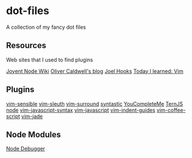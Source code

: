 dot-files
=========

A collection of my fancy dot files

Resources
---------
Web sites that I used to find plugins

[Joyent Node Wiki](https://github.com/joyent/node/wiki/Vim-Plugins)
[Oliver Caldwell's blog](http://oli.me.uk/2013/06/29/equipping-vim-for-javascript/)
[Joel Hooks](http://joelhooks.com/blog/2013/04/23/5-essential-vim-plugins/)
[Today I learned: Vim](http://tilvim.com/2013/08/21/js-autocomplete.html)

Plugins
-------
[vim-sensible](https://github.com/tpope/vim-sensible.git)
[vim-sleuth](https://github.com/tpope/vim-sleuth.git)
[vim-surround](https://github.com/tpope/vim-surround.git)
[syntastic](https://github.com/scrooloose/syntastic.git)
[YouCompleteMe](https://github.com/Valloric/YouCompleteMe.git)
[TernJS](https://github.com/marijnh/tern_for_vim.git)
[node](https://github.com/moll/vim-node.git)
[vim-javascript-syntax](https://github.com/jelera/vim-javascript-syntax.git)
[vim-javascript](https://github.com/pangloss/vim-javascript.git)
[vim-indent-guides](https://github.com/nathanaelkane/vim-indent-guides.git)
[vim-coffee-script](https://github.com/tpope/vim-coffee-script.git)
[vim-jade](https://github.com/digitaltoad/vim-jade.git)


Node Modules
------------
[Node Debugger](https://github.com/sidorares/node-vim-debugger)
